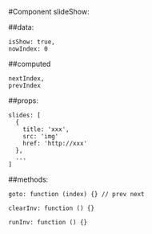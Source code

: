 #Component slideShow:

##data:

```
isShow: true,
nowIndex: 0
```

##computed
```
nextIndex,
prevIndex
```

##props:
```
slides: [
  {
    title: 'xxx',
    src: 'img'
    href: 'http://xxx'
  },
  ...
]
```

##methods:
```
goto: function (index) {} // prev next

clearInv: function () {}

runInv: function () {}
```
